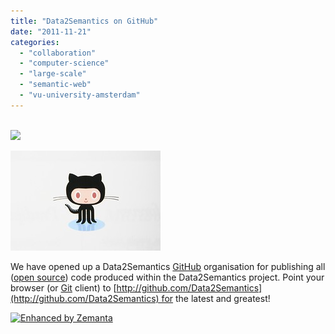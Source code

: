 ```yaml
---
title: "Data2Semantics on GitHub"
date: "2011-11-21"
categories: 
  - "collaboration"
  - "computer-science"
  - "large-scale"
  - "semantic-web"
  - "vu-university-amsterdam"
---
```


[  
![](http://api.tweetmeme.com/imagebutton.gif?url=http%3A%2F%2Fwww.data2semantics.org%2F2011%2F11%2F21%2Fdata2semantics-on-github%2F&source=data2semantics&style=normal&b=2)  
](http://api.tweetmeme.com/share?url=http%3A%2F%2Fwww.data2semantics.org%2F2011%2F11%2F21%2Fdata2semantics-on-github%2F)

[![github kitty](images/2760470578_5eeba0d321_m.jpg)](http://www.flickr.com/photos/46122117@N00/2760470578)

We have opened up a Data2Semantics [GitHub](http://github.com "GitHub") organisation for publishing all ([open source](http://en.wikipedia.org/wiki/Open_source "Open source")) code produced within the Data2Semantics project. Point your browser (or [Git](http://git-scm.com "Git (software)") client) to [http://github.com/Data2Semantics](http://github.com/Data2Semantics) for the latest and greatest!

[![Enhanced by Zemanta](http://img.zemanta.com/zemified_e.png?x-id=8003e51e-0b74-4632-950a-390d5c766604)](http://www.zemanta.com/ "Enhanced by Zemanta")
